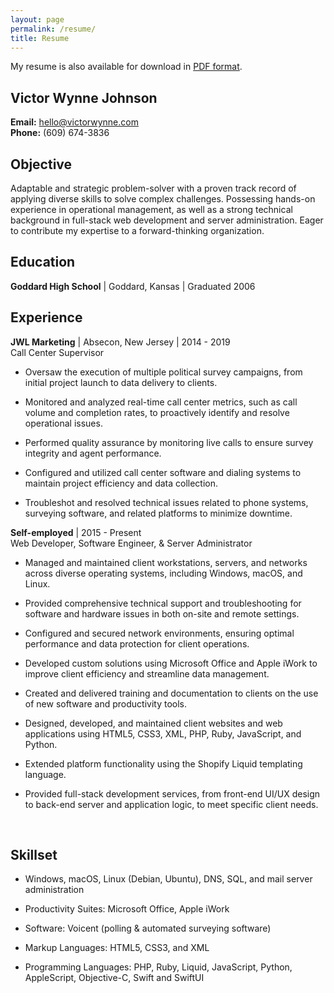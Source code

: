 ```yaml
---
layout: page
permalink: /resume/
title: Resume
---
```


My resume is also available for download in [PDF format](https://cloud.victorwynne.com/resume.pdf).<br>

## Victor Wynne Johnson
**Email:** hello@victorwynne.com<br>
**Phone:** (609) 674-3836
<br>

## Objective
Adaptable and strategic problem-solver with a proven track record of applying diverse skills to solve complex challenges. Possessing hands-on experience in operational management, as well as a strong technical background in full-stack web development and server administration. Eager to contribute my expertise to a forward-thinking organization.
<br>

## Education
**Goddard High School** | Goddard, Kansas | Graduated 2006
<br>

## Experience
**JWL Marketing** | Absecon, New Jersey | 2014 - 2019<br>
Call Center Supervisor

- Oversaw the execution of multiple political survey campaigns, from initial project launch to data delivery to clients.
  
- Monitored and analyzed real-time call center metrics, such as call volume and completion rates, to proactively identify and resolve operational issues.

- Performed quality assurance by monitoring live calls to ensure survey integrity and agent performance.

- Configured and utilized call center software and dialing systems to maintain project efficiency and data collection.

- Troubleshot and resolved technical issues related to phone systems, surveying software, and related platforms to minimize downtime.

**Self-employed** | 2015 - Present<br>
Web Developer, Software Engineer, & Server Administrator

- Managed and maintained client workstations, servers, and networks across diverse operating systems, including Windows, macOS, and Linux.

- Provided comprehensive technical support and troubleshooting for software and hardware issues in both on-site and remote settings.

- Configured and secured network environments, ensuring optimal performance and data protection for client operations.

- Developed custom solutions using Microsoft Office and Apple iWork to improve client efficiency and streamline data management.

- Created and delivered training and documentation to clients on the use of new software and productivity tools.

- Designed, developed, and maintained client websites and web applications using HTML5, CSS3, XML, PHP, Ruby, JavaScript, and Python.
 
- Extended platform functionality using the Shopify Liquid templating language.

- Provided full-stack development services, from front-end UI/UX design to back-end server and application logic, to meet specific client needs.
<br>

## Skillset

- Windows, macOS, Linux (Debian, Ubuntu), DNS, SQL, and mail server administration

- Productivity Suites: Microsoft Office, Apple iWork
 
- Software: Voicent (polling & automated surveying software)

- Markup Languages: HTML5, CSS3, and XML

- Programming Languages: PHP, Ruby, Liquid, JavaScript, Python, AppleScript, Objective-C, Swift and SwiftUI
<br>

